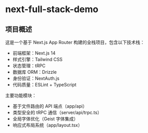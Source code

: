 # next-full-stack-demo

## 项目概述

这是一个基于 Next.js App Router 构建的全栈项目，包含以下技术栈：
- 前端框架：Next.js 14
- 样式引擎：Tailwind CSS
- 状态管理：tRPC
- 数据库 ORM：Drizzle
- 身份验证：NextAuth.js
- 代码质量：ESLint + TypeScript

主要功能模块：
- 基于文件路由的 API 端点（app/api）
- 类型安全的 tRPC 通信（server/api/trpc.ts）
- 全局字体优化（Geist 字体集成）
- 响应式布局系统（app/layout.tsx）
